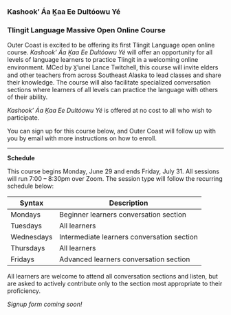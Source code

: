 ### Kashook’ Áa Ḵaa Ee Dultóowu Yé 
### Tlingit Language Massive Open Online Course


Outer Coast is excited to be offering its first Tlingit Language open online course. *Kashook’ Áa Ḵaa Ee Dultóowu Yé* will offer an opportunity for all levels of language learners to practice Tlingit in a welcoming online environment. MCed by X̱’unei Lance Twitchell, this course will invite elders and other teachers from across Southeast Alaska to lead classes and share their knowledge. The course will also facilitate specialized conversation sections where learners of all levels can practice the language with others of their ability.

*Kashook’ Áa Ḵaa Ee Dultóowu Yé* is offered at no cost to all who wish to participate.

You can sign up for this course below, and Outer Coast will follow up with you by email with more instructions on how to enroll.

***

<strong>Schedule</strong>

This course begins Monday, June 29 and ends Friday, July 31. All sessions will run 7:00 – 8:30pm over Zoom. The session type will follow the recurring schedule below:


| Syntax      | Description |
| ----------- | ----------- |
| Mondays      | Beginner learners conversation section |
| Tuesdays   | All learners |
| Wednesdays | Intermediate learners conversation section |
| Thursdays | All learners |
| Fridays  | Advanced learners conversation section |


All learners are welcome to attend all conversation sections and listen, but are asked to actively contribute only to the section most appropriate to their proficiency.

*Signup form coming soon!*
